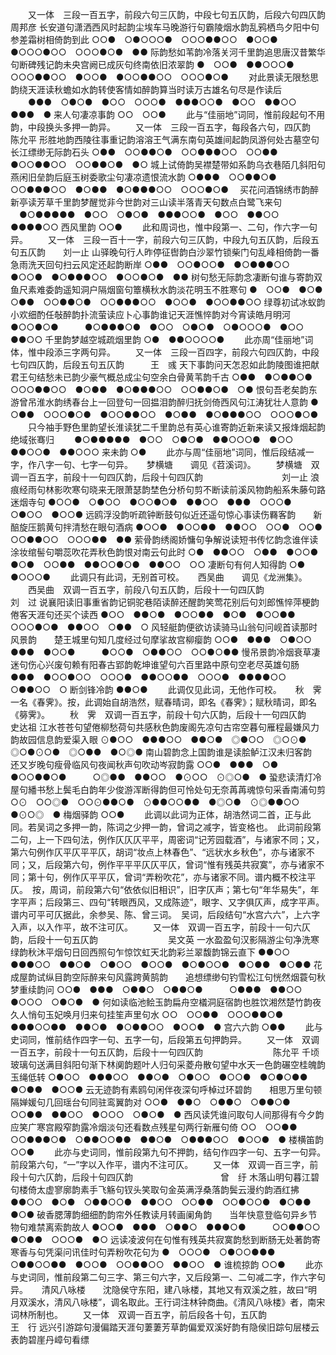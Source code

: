 <!-- { "loadSidebar": true } -->
　　又一体　三段一百五字，前段六句三仄韵，中段七句五仄韵，后段六句四仄韵　　　周邦彦
长安道句潇洒西风时起韵尘埃车马晚游行句霸陵烟水韵乱鸦栖鸟夕阳中句参差霜树相倚韵到此
○○●　○●○○○●　○○○●●○○　●○○●　●○○○●○○　○○○●○●　●●
际韵愁如苇韵冷落关河千里韵追思唐汉昔繁华句断碑残记韵未央宫阙已成灰句终南依旧浓翠韵
●　○○●　●●○○○●　○○○●●○○　●○○●　●○○●●○○　○○○●○●
　　对此景读无限愁思韵绕天涯读秋蟾如水韵转使客情如醉韵算当时读万古雄名句尽是作读后
　　●●●　○●○●　●○○　○○○●　●●●○○●　●○○　●●○○　●●●　●
来人句凄凉事韵
○○　○○● 
   　　此与“佳丽地”词同，惟前段起句不用韵，中段换头多押一韵异。 
　　又一体　三段一百五字，每段各六句，四仄韵　　　　　　　　　　　　　　　　陈允平
形胜地韵西陵往事重记韵溶溶王气满东南句英雄间起韵凤游何处古墓空句长江缥缈无际韵石头
○●●　○○●●○●　○○●●●○○　○○●●　●○○●●○○　○○●●○●　●○
城上试倚韵吴襟楚带如系韵乌衣巷陌几斜阳句燕闲旧垒韵后庭玉树委歌尘句凄凉遗恨流水韵
○●●●　○○●●○●　○○●●●○○　●○●●　●○●●●○○　○○○●○●
　买花问酒锦绣市韵醉新亭读芳草千里韵梦醒觉非今世韵对三山读半落青天句数点白鹭飞来句
　●○●●●●●　●○○　○●○●　●●●○○●　●○○　●●○○　●●●●○○
西风里韵
○○●
   　　此和周词也，惟中段第一、二句，作六字一句异。 
　　又一体　三段一百十一字，前段六句三仄韵，中段九句五仄韵，后段五句五仄韵　　刘一止
山驿晚句行人昨停征辔韵白沙翠竹锁柴门句乱峰相倚韵一番急雨洗天回句扫云风定还起韵断岸
○●●　○○●○○●　●○●●●○○　●○○●　●○●●●○○　●○○●○●　●●
树句愁无际韵念凄断句谁与寄韵双鱼尺素难委韵遥知洞户隔烟窗句簟横秋水韵淡花明玉不胜寒句
●　○○●　●○●　○●●　○○●●○●　○○●●●○○　●○○●　●○○●●○○
绿尊初试冰蚁韵　　小欢细酌任敧醉韵扑流萤读应卜心事韵谁记天涯憔悴韵对今宵读皓月明河
●○○●○●　　　●○●●●○●　●○○　○●○●　○●○○○●　●○○　●●○○
千里韵梦越空城疏烟里韵
○●　●●○○○○●
   　　此亦周“佳丽地”词体，惟中段添三字两句异。 
　　又一体　三段一百四字，前段六句四仄韵，中段七句四仄韵，后段五句五仄韵　　　王　彧
天下事韵问天怎忍如此韵陵图谁把献君王句结愁未已韵少豪气概总成尘句空余白骨黄苇韵千古
○●●　●○●●○●　○○○●●○○　●○●●　●○●●●○○　○○●●○●　○●
恨句吾老矣韵东游曾吊淮水韵绣春台上一回登句一回揾泪韵醉归抚剑倚西风句江涛犹壮人意韵
●　○●●　○○○●○●　●○○●●○○　●○●●　●○●●●○○　○○○●○●
　　只今袖手野色里韵望长淮读犹二千里韵总有英心谁寄韵近新来读又报烽烟起韵绝域张骞归
　　●○●●●●●　●○○　○●○●　●●○○○●　●○○　●●○○●　●●○○○
来未韵
○●
   　　此亦与周“佳丽地”词同，惟后段结减一字，作八字一句、七字一句异。 
　
梦横塘　　调见《苕溪词》。
　　梦横塘　双调一百五字，前段十一句四仄韵，后段十句四仄韵　　　　　　　　　刘一止
浪痕经雨句林影吹寒句晓来无限萧瑟韵埜色分桥句剪不断读前溪风物韵船系朱藤句路迷烟寺句
●○○●　○●○○　●○○●○●　●●○○　●●●　○○○●　○●○○　●○○●
远鸥浮没韵听疏钟断鼓句似近还遥句惊心事读伤羇客韵　　新醅旋压鹅黄句拌清愁在眼句酒病
●○○●　●○○●●　●●○○　○○●　○○●　　　○○●●○○　○○○●●　●●
萦骨韵绣阁娇慵句争解说读短书传忆韵念谁伴读涂妆绾髻句嚼蕊吹花弄秋色韵恨对南云句此时
○●　●●○○　○●●　●○○●　●○●　○○●●　●●○○●○●　●●○○　○○
凄断句有何人知得韵
○●　●○○○●
   　　此调只有此词，无别首可校。 
　
西吴曲　　调见《龙洲集》。
　　西吴曲　双调一百五字，前段八句五仄韵，后段十一句四仄韵　　　　　　　　　刘　过
说襄阳读旧事重省韵记铜驼巷陌读醉还醒韵笑莺花别后句刘郎憔悴萍梗韵倦客天涯句还买个读西
●○○　●●○●　●○○●●　●○●　●○○●●　○○○●○●　●●○○　○●●　○
风轻艇韵便欲访读骑马山翁句问岘首读那时风景韵　　楚王城里句知几度经过句摩挲故宫柳瘿韵
○○●　●●●　○●○○　●●●　●○○●　　　●○○●　○●●○○　○○●○●●
慢吊景韵冷烟衰草凄迷句伤心兴废句赖有阳春古郢韵乾坤谁望句六百里路中原句空老尽英雄句肠
●●●　●○○●○○　○○○●　●●○○●●　○○○●　●●●●○○　○●●○○　○
断剑锋冷韵
●●○●
   　　此调仅见此词，无他作可校。 
　
秋　霁　　一名《春霁》。按，此调始自胡浩然，赋春晴词，即名《春霁》；赋秋晴词，即名《簩霁》。
　　秋　霁　双调一百五字，前段十句六仄韵，后段十一句四仄韵　　　　　　　　　史达祖
江水苍苍句望倦柳愁荷句共感秋色韵废阁先凉句古帘空暮句雁程最嫌风力韵故园信息韵爱渠入眼
⊙●○○　●●●○○　●●○●　◎●○○　◎○⊙●　◎○●⊙○●　◎○●●　●○◎●
南山碧韵念上国韵谁是读脍鲈江汉未归客韵　　还又岁晚句瘦骨临风句夜闻秋声句吹动岑寂韵露
○○●　●●●　○●　●○○●●○●　　　○◎●●　●●○○　●⊙○○　⊙◎○●　●
蛩悲读清灯冷屋句繙书愁上鬓毛白韵年少俊游浑断得韵但可怜处句无奈苒苒魂惊句采香南浦句剪
○⊙　○○◎●　○○⊙●●○●　⊙●●○○●●　●◎○●　⊙◎●●○○　●⊙○◎　●
梅烟驿韵
○○●
   　　此调以此词为正体，胡浩然词二首，正与此同。若吴词之多押一韵，陈词之少押一韵，曾词之减字，皆变格也。　此词前段第二句，上一下四句法，例作仄仄仄平平，周密词“记芳园载酒”，与诸家不同；又，第六句例作仄平仄平平仄，胡词“妆点上林春色”、“远状水乡秋色”，亦与诸家不同；又，后段第六句，例作平平平仄仄平仄，曾词“惟有残英共寂寞”，亦与诸家不同；第十句，例作仄平平仄，曾词“弄粉吹花”，亦与诸家不同。谱内概不校注平仄。　按，周词，前段第六句“依依似旧相识”，旧字仄声；第七句“年华易失”，年字平声；后段第三、四句“转眼西风，又成陈迹”，眼字、又字俱仄声，成字平声。谱内可平可仄据此，余参吴、陈、曾三词。　吴词，后段结句“水宫六六”，上六字入声，以入作平，故不注可仄。 
　　又一体　双调一百五字，前段十一句六仄韵，后段十一句五仄韵　　　　　　　　吴文英
一水盈盈句汉影隔游尘句净洗寒绿韵秋沐平烟句日回西照句乍惊饮虹天北韵彩兰翠馥韵锦云直下
●●○○　●●●○○　●●○●　○●○○　●○○●　●○●○○●　●○●●　●○●●
花成屋韵试纵目韵空际醉来句风露跨黄鹄韵　　追想缥缈句钓雪松江句恍然烟蓑句秋梦重续韵问
○○●　●●●　○●●○　○●●○●　　　○●●●　●●○○　●○○○　○●○●　●
何如读临池鲙玉韵扁舟空檥洞庭宿韵也胜饮湘然楚竹韵夜久人悄句玉妃唤月归来句挂笙声里句水
○○　○○●●　○○○●●○●　●●●○○●●　●●○●　●○●●○○　●○○●　●
宫六六韵
○●●
   　　此与史词同，惟前结作四字一句、五字一句，后段第五句押韵异。 
　　又一体　双调一百五字，前段十一句五仄韵，后段十一句四仄韵　　　　　　　　陈允平
千顷玻璃句送满目斜阳句渐下林阒韵题叶人归句采菱舟散句望中水天一色韵碾空桂魄韵玉绳低转
○●○○　●●●○○　●●○●　○●○○　●○○●　●○●○●●　●○●●　●○○●
云无迹韵有素鸥句闲伴夜深句呼棹过环碧韵　　相思万里句顿隔婵媛句几回瑶台句同驻鸾翼韵对
○○●　●●○　○●●○　○●●○●　　　○○●●　●●○○　●○○○　○●○●　●
西风读凭谁问取句人间那得有今夕韵应笑广寒宫殿窄韵露冷烟淡句还看数点残星句两行新雁句倚
○○　○○●●　○○●●●○●　○●●○○●●　●●○●　○●●●○○　●○○●　●
楼横笛韵
○○●
   　　此亦与史词同，惟前段第九句不押韵，结句作四字一句、五字一句异。　前段第六句，“一”字以入作平，谱内不注可仄。 
　　又一体　双调一百三字，前段十句六仄韵，后段十句四仄韵　　　　　　　　　　曾　纡
木落山明句暮江碧句楼倚太虚寥廓韵素手飞觞句钗头笑取句金英满浮桑落韵鬓云漫约韵酒红拂
●●○○　●○●　○●●○○●　●●○○　○○●●　○○●○○●　●○●●　●○●
破香腮薄韵细细酌韵帘外任教读月转画阑角韵　　当年快意登临句异乡节物句难禁离索韵故人
●○○●　●●●　○●●○　●●●○●　　　○○●●○○　●○●●　○○○●　●○
远读凌波何在句惟有残英共寂寞韵愁到断肠无处著韵寄寒香与句凭渠问讯佳时句弄粉吹花句为
●　○○○●　○●○○●●●　○●●○○●●　●○○●　○○●●○○　●●○○　●
谁梳掠韵
○○●
   　　此亦与史词同，惟前段第二句三字、第三句六字，又后段第一、二句减二字，作六字句异。 
　
清风八咏楼　　沈隐侯守东阳，建八咏楼，其地又有双溪之胜，故曰“明月双溪水，清风八咏楼”，调名取此。王行词注林钟商曲。《清风八咏楼》者，南宋词林所制也。
　　又一体　双调一百五字，前后段各十句，五仄韵　　　　　　　　　　　　　　王　行
远兴引游踪句漫偏踏天涯句萋萋芳草韵偏爱双溪好韵有隐侯旧踪句层楼云表韵碧崖丹嶂句看缥
